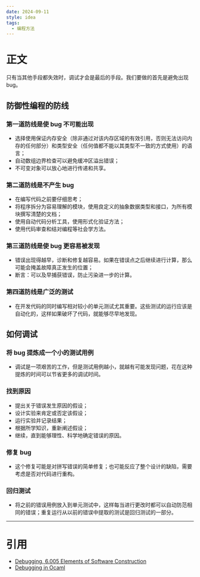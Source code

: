 ```yaml
---
date: 2024-09-11
style: idea
tags:
  - 编程方法
---
```


# 正文

只有当其他手段都失效时，调试才会是最后的手段。我们要做的首先是避免出现 bug。

## 防御性编程的防线

### 第一道防线是使 bug 不可能出现

- 选择使用保证内存安全（除非通过对该内存区域的有效引用，否则无法访问内存的任何部分）和类型安全（任何值都不能以其类型不一致的方式使用）的语言；
- 自动数组边界检查可以避免缓冲区溢出错误；
- 不可变对象可以放心地进行传递和共享。

### 第二道防线是不产生 bug

- 在编写代码之前要仔细思考；
- 将程序拆分为容易理解的模块，使用良定义的抽象数据类型和接口，为所有模块撰写清楚的文档；
- 使用自动代码分析工具，使用形式化验证方法；
- 使用代码审查和结对编程等社会学方法。

### 第三道防线是使 bug 更容易被发现

- 错误出现得越早，诊断和修复越容易。如果在错误点之后继续进行计算，那么可能会掩盖故障真正发生的位置；
- 断言：可以及早捕获错误，防止污染进一步的计算。

### 第四道防线是广泛的测试

- 在开发代码的同时编写相对较小的单元测试尤其重要。这些测试的运行应该是自动化的，这样如果破坏了代码，就能够尽早地发现。

## 如何调试

### 将 bug 提炼成一个小的测试用例

- 调试是一项艰苦的工作，但是测试用例越小，就越有可能发现问题，花在这种提炼的时间可以节省更多的调试时间。

### 找到原因

- 提出关于错误发生原因的假设；
- 设计实验来肯定或否定该假设；
- 运行实验并记录结果；
- 根据所学知识，重新阐述假设；
- 继续，直到能够理性、科学地确定错误的原因。

### 修复 bug

- 这个修复可能是对拼写错误的简单修复；也可能反应了整个设计的缺陷，需要考虑是否对代码进行重构。

### 回归测试

- 将之前的错误用例放入到单元测试中，这样每当进行更改时都可以自动防范相同的错误；重复运行从以前的错误中提取的测试是回归测试的一部分。

---

# 引用

- [Debugging, 6.005 Elements of Software Construction](https://stellar.mit.edu/S/course/6/fa08/6.005/courseMaterial/topics/topic3/lectureNotes/Debugging/Debugging.pdf)
- [Debugging in Ocaml](https://cs3110.github.io/textbook/chapters/basics/debugging.html)
